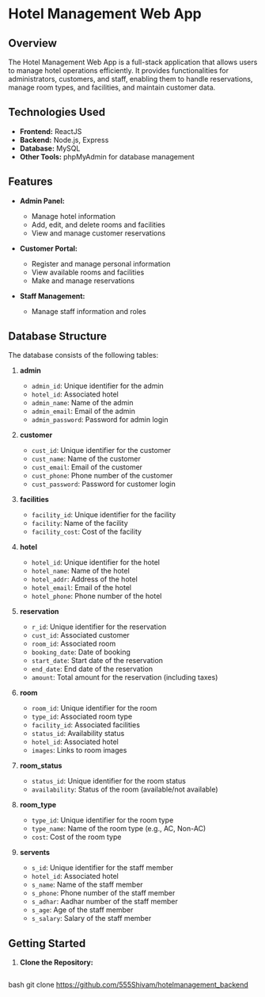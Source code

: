 # Hotel Management Web App

## Overview

The Hotel Management Web App is a full-stack application that allows users to manage hotel operations efficiently. It provides functionalities for administrators, customers, and staff, enabling them to handle reservations, manage room types, and facilities, and maintain customer data.

## Technologies Used

- **Frontend:** ReactJS
- **Backend:** Node.js, Express
- **Database:** MySQL
- **Other Tools:** phpMyAdmin for database management

## Features

- **Admin Panel:** 
  - Manage hotel information
  - Add, edit, and delete rooms and facilities
  - View and manage customer reservations

- **Customer Portal:**
  - Register and manage personal information
  - View available rooms and facilities
  - Make and manage reservations

- **Staff Management:**
  - Manage staff information and roles

## Database Structure

The database consists of the following tables:

1. **admin**
   - `admin_id`: Unique identifier for the admin
   - `hotel_id`: Associated hotel
   - `admin_name`: Name of the admin
   - `admin_email`: Email of the admin
   - `admin_password`: Password for admin login

2. **customer**
   - `cust_id`: Unique identifier for the customer
   - `cust_name`: Name of the customer
   - `cust_email`: Email of the customer
   - `cust_phone`: Phone number of the customer
   - `cust_password`: Password for customer login

3. **facilities**
   - `facility_id`: Unique identifier for the facility
   - `facility`: Name of the facility
   - `facility_cost`: Cost of the facility

4. **hotel**
   - `hotel_id`: Unique identifier for the hotel
   - `hotel_name`: Name of the hotel
   - `hotel_addr`: Address of the hotel
   - `hotel_email`: Email of the hotel
   - `hotel_phone`: Phone number of the hotel

5. **reservation**
   - `r_id`: Unique identifier for the reservation
   - `cust_id`: Associated customer
   - `room_id`: Associated room
   - `booking_date`: Date of booking
   - `start_date`: Start date of the reservation
   - `end_date`: End date of the reservation
   - `amount`: Total amount for the reservation (including taxes)

6. **room**
   - `room_id`: Unique identifier for the room
   - `type_id`: Associated room type
   - `facility_id`: Associated facilities
   - `status_id`: Availability status
   - `hotel_id`: Associated hotel
   - `images`: Links to room images

7. **room_status**
   - `status_id`: Unique identifier for the room status
   - `availability`: Status of the room (available/not available)

8. **room_type**
   - `type_id`: Unique identifier for the room type
   - `type_name`: Name of the room type (e.g., AC, Non-AC)
   - `cost`: Cost of the room type

9. **servents**
   - `s_id`: Unique identifier for the staff member
   - `hotel_id`: Associated hotel
   - `s_name`: Name of the staff member
   - `s_phone`: Phone number of the staff member
   - `s_adhar`: Aadhar number of the staff member
   - `s_age`: Age of the staff member
   - `s_salary`: Salary of the staff member
## Getting Started

1. **Clone the Repository:**

   ```
bash
git clone https://github.com/555Shivam/hotelmanagement_backend


